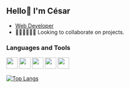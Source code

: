## Hello👋 I'm César

- <a href="https://cesar-ch.github.io/WebPage/" target="_blank">Web Developer</a>
- 👩‍💻🧑‍💻👨‍💻 Looking to collaborate on projects.

### Languages and Tools

[<img src="https://cesar-ch.github.io/WebPage/assets/iconhtml.de1c5559.svg" alt="" width="30" height="30">](https://developer.mozilla.org/es/docs/Web/HTML)
[<img src="https://cesar-ch.github.io/WebPage/assets/iconcss.821b436e.svg" alt="" width="30" height="30">](https://developer.mozilla.org/es/docs/Web/HTML)
[<img src="https://cesar-ch.github.io/WebPage/assets/iconbootstrap.2619db79.svg" alt="" width="30" height="30">](https://getbootstrap.com/)
[<img src="https://cesar-ch.github.io/WebPage/assets/iconjs.707dd88c.svg" alt="" width="30" height="30">](https://developer.mozilla.org/es/docs/Web/HTML)
[<img src="https://cesar-ch.github.io/WebPage/assets/react.35ef61ed.svg" alt="" width="30" height="30">](https://es.reactjs.org/)



[![Top Langs](https://github-readme-stats.vercel.app/api/top-langs/?username=cesar-ch&show_icons=true&theme=tokyonight)
](https://github.com/anuraghazra/github-readme-stats)


<!---
CesarWP/CesarWP is a ✨ special ✨ repository because its `README.md` (this file) appears on your GitHub profile.
You can click the Preview link to take a look at your changes.
--->
